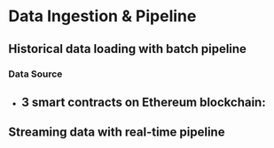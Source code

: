 # Data Ingestion & Pipeline

## Historical data loading with batch pipeline

### Data Source
- 3 smart contracts on Ethereum blockchain:
  - 

## Streaming data with real-time pipeline
